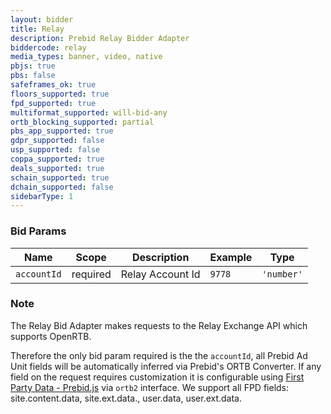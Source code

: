 ```yaml
---
layout: bidder
title: Relay
description: Prebid Relay Bidder Adapter
biddercode: relay
media_types: banner, video, native
pbjs: true
pbs: false
safeframes_ok: true
floors_supported: true
fpd_supported: true
multiformat_supported: will-bid-any
ortb_blocking_supported: partial
pbs_app_supported: true
gdpr_supported: false
usp_supported: false
coppa_supported: true
deals_supported: true
schain_supported: true
dchain_supported: false
sidebarType: 1
---
```


### Bid Params


| Name          | Scope    | Description           | Example   | Type       |
|---------------|----------|-----------------------|-----------|------------|
| `accountId`   | required | Relay Account Id      | `9778`    | `'number'` |

### Note

The Relay Bid Adapter makes requests to the Relay Exchange API which supports OpenRTB.

Therefore the only bid param required is the the `accountId`, all Prebid Ad Unit fields will be automatically inferred via Prebid's ORTB Converter. If any field on the request requires customization it is configurable using [First Party Data - Prebid.js](https://docs.prebid.org/features/firstPartyData.html#supplying-adunit-specific-data) via `ortb2` interface. We support all FPD fields: site.content.data, site.ext.data., user.data, user.ext.data.
